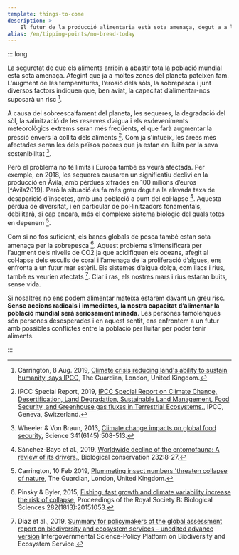 ```yaml
---
template: things-to-come
description: >
    El futur de la producció alimentaria està sota amenaça, degut a a l’augment de les temperatures, sequeres, erosió del sól i la pesca intensiva entre altres. La nostra capacitat d’alimentar a la població mundial es posarà en risc. Al 2018 les sequeres han causat una reducció significant envers la producció alimentaria en Brandengurg, i s’espera que aquest any continue decreixent la capacitat productiva.
alias: /en/tipping-points/no-bread-today
---
```


::: long


La seguretat de que els aliments arribin a abastir tota la població mundial està sota amenaça. Afegint que ja a moltes zones del planeta pateixen fam. L'augment de les temperatures, l’erosió dels sòls, la sobrepesca i junt diversos factors indiquen que, ben aviat, la capacitat d’alimentar-nos suposarà un risc [^Carrington2019].

A causa del sobreescalfament del planeta, les sequeres, la degradació del sòl, la salinització de les reserves d’aigua i els esdeveniments meteorològics extrems seran més freqüents, el que farà augmentar la pressió envers la collita dels aliments [^IPCCsrfood]. Com ja s'intueix, les àrees més afectades seran les dels països pobres que ja estan en lluita per la seva sostenibilitat [^Wheeler2013]. 

Però el problema no té límits i Europa també es veurà afectada. Per exemple, en 2018, les sequeres causaren un significatiu declivi en la producció en Àvila, amb pèrdues xifrades en 100 milions d’euros [^Avila2019]. Però la situació és fa més greu degut a la elevada taxa de desaparició d’insectes, amb una població a punt del col·lapse [^Sanchez2019]. Aquesta pèrdua de diversitat, i en particular de pol·linitzadors fonamentals, debilitarà, si cap encara, més el complexe sistema biològic del quals totes en depenem [^Carrington2019a].

Com si no fos suficient, els bancs globals de pesca també estan sota amenaça per la sobrepesca [^Pinsky2015]. Aquest problema s’intensificarà per l’augment dels nivells de CO2 ja que acidifiquen els oceans, afegit al col·lapse dels esculls de coral i l’amenaça de la proliferació d’algues, ens enfronta a un futur mar estèril. Els sistemes d’aigua dolça, com llacs i rius, també es veurien afectats [^Diaz2019]. Clar i ras, els nostres mars i rius estaran buits, sense vida.

Si nosaltres no ens podem alimentar mateixa estarem davant un greu risc. **Sense accions radicals i immediates, la nostra capacitat d’alimentar la població mundial serà seriosament minada**. Les persones famolenques són persones desesperades i en aquest sentit, ens enfrontem a un futur amb possibles conflictes entre la població per lluitar per poder tenir aliments.

<!-- ## References -->

[^Carrington2019]: Carrington, 8 Aug. 2019, [Climate crisis reducing land's ability to sustain humanity, says IPCC](https://www.theguardian.com/environment/2019/aug/08/climate-crisis-reducing-lands-ability-to-sustain-humanity-says-ipcc), The Guardian, London, United Kingdom.

[^IPCCsrfood]: IPCC Special Report, 2019, [IPCC Special Report on Climate Change, Desertification, Land Degradation, Sustainable Land Management, Food Security, and Greenhouse gas fluxes in Terrestrial Ecosystems.](https://www.ipcc.ch/site/assets/uploads/2019/08/3.-Summary-of-Headline-Statements.pdf), IPCC, Geneva, Switzerland.

[^Wheeler2013]: Wheeler & Von Braun, 2013, [Climate change impacts on global food security](http://denning.atmos.colostate.edu/readings/Impacts/FoodSecurity.Science-2013-Wheeler-508-13.pdf), Science 341(6145):508-513.

[^Deter2019]: Deter, 23 Jul 2019, [Brandenburg: Erntemengen bei Getreide variieren regional zum Teil erheblich](https://www.topagrar.com/acker/news/brandenburg-erntemengen-bei-getreide-variieren-regional-zum-teil-erheblich-11612147.html), top agrar, Münster, Germany.

[^Sanchez2019]: Sánchez-Bayo et al., 2019, [Worldwide decline of the entomofauna: A review of its drivers.](https://doi.org/10.1016/j.biocon.2019.01.020), Biological conservation 232:8-27.

[^Carrington2019a]: Carrington, 10 Feb 2019, [Plummeting insect numbers 'threaten collapse of nature](https://www.theguardian.com/environment/2019/feb/10/plummeting-insect-numbers-threaten-collapse-of-nature), The Guardian, London, United Kingdom.

[^Pinsky2015]: Pinsky & Byler, 2015, [Fishing, fast growth and climate variability increase the risk of collapse](https://royalsocietypublishing.org/doi/full/10.1098/rspb.2015.1053), Proceedings of the Royal Society B: Biological Sciences 282(1813):20151053.

[^Diaz2019]: Diaz et al., 2019, [Summary for policymakers of the global assessment report on biodiversity and ecosystem services – unedited advance version](https://ec.europa.eu/jrc/sites/jrcsh/files/summary_for_policymakers_ipbes_global_assessment.pdf) Intergovernmental Science-Policy Platform on Biodiversity and Ecosystem Service.

:::
